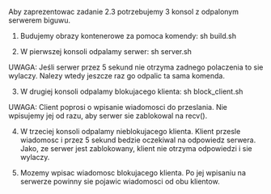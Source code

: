 Aby zaprezentowac zadanie 2.3 potrzebujemy 3 konsol z odpalonym serwerem biguwu.

1. Budujemy obrazy kontenerowe za pomoca komendy:
sh build.sh

2. W pierwszej konsoli odpalamy serwer:
sh server.sh

UWAGA: Jeśli serwer przez 5 sekund nie otrzyma zadnego polaczenia to sie wylaczy. Nalezy wtedy jeszcze raz go odpalic ta sama komenda.

3. W drugiej konsoli odpalamy blokujacego klienta:
sh block_client.sh

UWAGA: Client poprosi o wpisanie wiadomosci do przeslania. Nie wpisujemy jej od razu, aby serwer sie zablokowal na recv().

4. W trzeciej konsoli odpalamy nieblokujacego klienta. Klient przesle wiadomosc i przez 5 sekund bedzie oczekiwal na odpowiedz serwera. Jako, ze serwer jest zablokowany, klient nie otrzyma odpowiedzi i sie wylaczy.

5. Mozemy wpisac wiadomosc blokujacego klienta. Po jej wpisaniu na serwerze powinny sie pojawic wiadomosci od obu klientow.